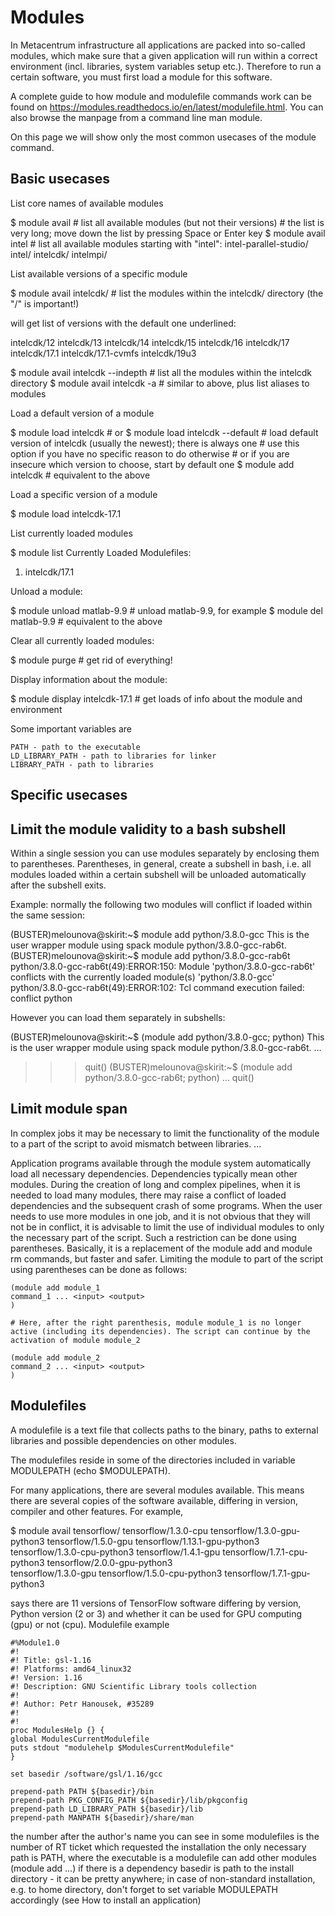 # Modules

In Metacentrum infrastructure all applications are packed into so-called modules, which make sure that a given application will run within a correct environment (incl. libraries, system variables setup etc.). Therefore to run a certain software, you must first load a module for this software.

A complete guide to how module and modulefile commands work can be found on https://modules.readthedocs.io/en/latest/modulefile.html. You can also browse the manpage from a command line man module.

On this page we will show only the most common usecases of the module command.

## Basic usecases

List core names of available modules

$ module avail                  # list all available modules (but not their versions)
                                # the list is very long; move down the list by pressing Space or Enter key
$ module avail intel            # list all available modules starting with "intel":
intel-parallel-studio/  intel/  intelcdk/  intelmpi/

List available versions of a specific module

$ module avail intelcdk/        # list the modules within the intelcdk/ directory (the "/" is important!)

will get list of versions with the default one underlined:

intelcdk/12  intelcdk/13  intelcdk/14  intelcdk/15  intelcdk/16  intelcdk/17  intelcdk/17.1  intelcdk/17.1-cvmfs  intelcdk/19u3 

$ module avail intelcdk --indepth # list all the modules within the intelcdk directory
$ module avail intelcdk -a        # similar to above, plus list aliases to modules

Load a default version of a module

$ module load intelcdk           # or
$ module load intelcdk --default # load default version of intelcdk (usually the newest); there is always one
                                 # use this option if you have no specific reason to do otherwise
                                 # or if you are insecure which version to choose, start by default one
$ module add intelcdk            # equivalent to the above

Load a specific version of a module

$ module load intelcdk-17.1

List currently loaded modules

$ module list
Currently Loaded Modulefiles:
 1) intelcdk/17.1

Unload a module:

$ module unload matlab-9.9      # unload matlab-9.9, for example
$ module del matlab-9.9         # equivalent to the above

Clear all currently loaded modules:

$ module purge              # get rid of everything!

Display information about the module:

$ module display intelcdk-17.1     # get loads of info about the module and environment

Some important variables are

    PATH - path to the executable
    LD_LIBRARY_PATH - path to libraries for linker
    LIBRARY_PATH - path to libraries

## Specific usecases

## Limit the module validity to a bash subshell

Within a single session you can use modules separately by enclosing them to parentheses. Parentheses, in general, create a subshell in bash, i.e. all modules loaded within a certain subshell will be unloaded automatically after the subshell exits.

Example: normally the following two modules will conflict if loaded within the same session:

(BUSTER)melounova@skirit:~$ module add python/3.8.0-gcc
This is the user wrapper module using spack module python/3.8.0-gcc-rab6t.
(BUSTER)melounova@skirit:~$ module add python/3.8.0-gcc-rab6t
python/3.8.0-gcc-rab6t(49):ERROR:150: Module 'python/3.8.0-gcc-rab6t' conflicts with the currently loaded module(s) 'python/3.8.0-gcc'
python/3.8.0-gcc-rab6t(49):ERROR:102: Tcl command execution failed: conflict python

However you can load them separately in subshells:

(BUSTER)melounova@skirit:~$ (module add python/3.8.0-gcc; python)
This is the user wrapper module using spack module python/3.8.0-gcc-rab6t.
...
>>> quit()
(BUSTER)melounova@skirit:~$ (module add python/3.8.0-gcc-rab6t; python) 
...
>>> quit()

## Limit module span 

In complex jobs it may be necessary to limit the functionality of the module to a part of the script to avoid mismatch between libraries. ... 

Application programs available through the module system automatically load all necessary dependencies. Dependencies typically mean other modules. During the creation of long and complex pipelines, when it is needed to load many modules, there may raise a conflict of loaded dependencies and the subsequent crash of some programs. When the user needs to use more modules in one job, and it is not obvious that they will not be in conflict, it is advisable to limit the use of individual modules to only the necessary part of the script. Such a restriction can be done using parentheses. Basically, it is a replacement of the module add and module rm commands, but faster and safer. Limiting the module to part of the script using parentheses can be done as follows:


    (module add module_1
    command_1 ... <input> <output>
    )
    
    # Here, after the right parenthesis, module module_1 is no longer active (including its dependencies). The script can continue by the activation of module module_2
    
    (module add module_2
    command_2 ... <input> <output>
    )



## Modulefiles

A modulefile is a text file that collects paths to the binary, paths to external libraries and possible dependencies on other modules.

The modulefiles reside in some of the directories included in variable MODULEPATH (echo $MODULEPATH).

For many applications, there are several modules available. This means there are several copies of the software available, differing in version, compiler and other features. For example,

$ module avail tensorflow/
tensorflow/1.3.0-cpu          tensorflow/1.3.0-gpu-python3  tensorflow/1.5.0-gpu          tensorflow/1.13.1-gpu-python3  
tensorflow/1.3.0-cpu-python3  tensorflow/1.4.1-gpu          tensorflow/1.7.1-cpu-python3  tensorflow/2.0.0-gpu-python3   
tensorflow/1.3.0-gpu          tensorflow/1.5.0-cpu-python3  tensorflow/1.7.1-gpu-python3  

says there are 11 versions of TensorFlow software differing by version, Python version (2 or 3) and whether it can be used for GPU computing (gpu) or not (cpu).
Modulefile example

    #%Module1.0
    #!
    #! Title: gsl-1.16
    #! Platforms: amd64_linux32
    #! Version: 1.16
    #! Description: GNU Scientific Library tools collection
    #!
    #! Author: Petr Hanousek, #35289 
    #!
    #!
    proc ModulesHelp {} {
    global ModulesCurrentModulefile
    puts stdout "modulehelp $ModulesCurrentModulefile"
    }
    
    set basedir /software/gsl/1.16/gcc
    
    prepend-path PATH ${basedir}/bin 
    prepend-path PKG_CONFIG_PATH ${basedir}/lib/pkgconfig
    prepend-path LD_LIBRARY_PATH ${basedir}/lib
    prepend-path MANPATH ${basedir}/share/man

the number after the author's name you can see in some modulefiles is the number of RT ticket which requested the installation
the only necessary path is PATH, where the executable is
a modulefile can add other modules (module add ...) if there is a dependency
basedir is path to the install directory - it can be pretty anywhere; in case of non-standard installation, e.g. to home directory, don't forget to set variable MODULEPATH accordingly (see How to install an application)



